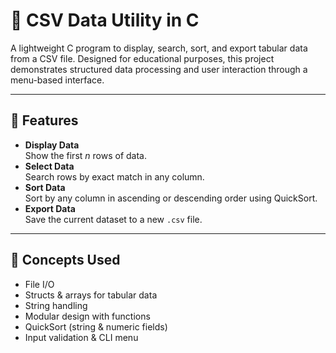 # 📁 CSV Data Utility in C

A lightweight C program to display, search, sort, and export tabular data from a CSV file. Designed for educational purposes, this project demonstrates structured data processing and user interaction through a menu-based interface.

---

## 🔧 Features

- **Display Data**  
  Show the first *n* rows of data.
- **Select Data**  
  Search rows by exact match in any column.
- **Sort Data**  
  Sort by any column in ascending or descending order using QuickSort.
- **Export Data**  
  Save the current dataset to a new `.csv` file.

---

## 🧠 Concepts Used

- File I/O
- Structs & arrays for tabular data
- String handling
- Modular design with functions
- QuickSort (string & numeric fields)
- Input validation & CLI menu
